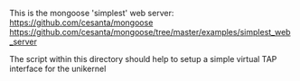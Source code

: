 This is the mongoose 'simplest' web server:
https://github.com/cesanta/mongoose
https://github.com/cesanta/mongoose/tree/master/examples/simplest_web_server

The script within this directory should help to setup a simple virtual TAP
interface for the unikernel
